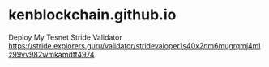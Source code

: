 # kenblockchain.github.io
Deploy My Tesnet Stride Validator 
https://stride.explorers.guru/validator/stridevaloper1s40x2nm6mugrqmj4mlz99vv982wmkamdtt4974
